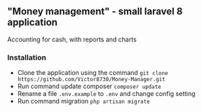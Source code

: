 ## "Money management" - small laravel 8 application

Accounting for cash, with reports and charts

### Installation
+ Clone the application using the command `git clone https://github.com/Victor8730/Money-Manager.git`
+ Run command update composer `composer update`
+ Rename a file `.env.example` to `.env` and change config setting
+ Run command migration `php artisan migrate`
